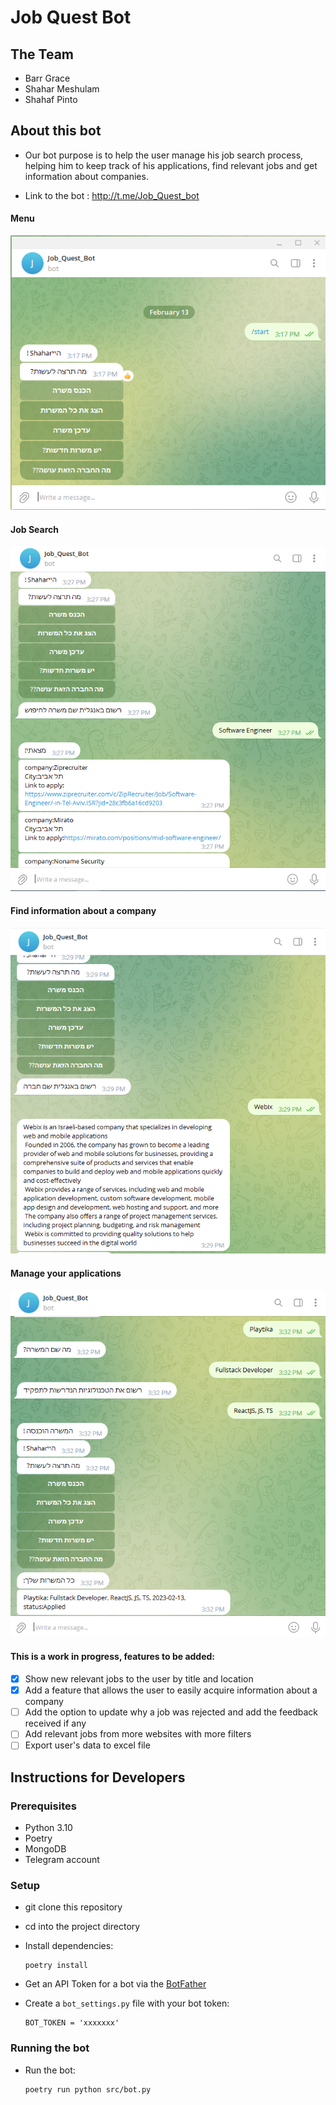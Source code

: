 # Job Quest Bot

## The Team
- Barr Grace
- Shahar Meshulam
- Shahaf Pinto

## About this bot

- Our bot purpose is to help the user manage his job search process, 
helping him to keep track of his applications, find relevant jobs and
get information about companies.


- Link to the bot : http://t.me/Job_Quest_bot

#### Menu
![img.png](img.png)

#### Job Search
![img_1.png](img_1.png)

#### Find information about a company
![img_2.png](img_2.png)

#### Manage your applications
![img_3.png](img_3.png)

#### This is a work in progress, features to be added:
- [x] Show new relevant jobs to the user by title and location
- [x] Add a feature that allows the user to easily acquire information about a company
- [ ] Add the option to update why a job was rejected and add the feedback received if any
- [ ] Add relevant jobs from more websites with more filters
- [ ] Export user's data to excel file
 
## Instructions for Developers 
### Prerequisites
- Python 3.10
- Poetry
- MongoDB
- Telegram account

### Setup
- git clone this repository 
- cd into the project directory
- Install dependencies:
    
      poetry install


- Get an API Token for a bot via the [BotFather](https://telegram.me/BotFather)
- Create a `bot_settings.py` file with your bot token:

      BOT_TOKEN = 'xxxxxxx'

### Running the bot        
- Run the bot:

      poetry run python src/bot.py

